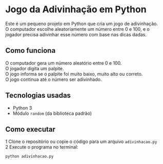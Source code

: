 # Jogo da Adivinhação em Python

Este é um pequeno projeto em Python que cria um jogo de adivinhação.  
O computador escolhe aleatoriamente um número entre 0 e 100, e o jogador precisa adivinhar esse número com base nas dicas dadas.

## Como funciona

 O computador gera um número aleatório entre 0 e 100.  
 O jogador digita um palpite.  
 O jogo informa se o palpite foi muito baixo, muito alto ou correto.  
 O jogo continua até o número ser adivinhado.

## Tecnologias usadas

- Python 3
- Módulo `random` (da biblioteca padrão)

##  Como executar

1️ Clone o repositório ou copie o código para um arquivo `adivinhacao.py`  
2 Execute o programa no terminal:

```bash
python adivinhacao.py
